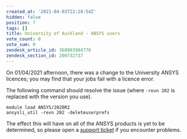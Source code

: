 ```yaml
---
created_at: '2021-04-03T22:28:54Z'
hidden: false
position: 7
tags: []
title: University of Auckland - ANSYS users
vote_count: 0
vote_sum: 0
zendesk_article_id: 360003984776
zendesk_section_id: 200732737
---
```



On 01/04/2021 afternoon, there was a change to the University ANSYS
licences; you may find that your jobs fail with a licence error.

The following command should resolve the issue (where `-revn 202` is
replaced with the version you use).

``` sl
module load ANSYS/2020R2
ansysli_util -revn 202 -deleteuserprefs
```

The effect this will have on all of the ANSYS products is yet to be
determined, so please open a [support
ticket](mailto:support.nesi.org.nz) if you encounter problems.